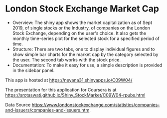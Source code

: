 London Stock Exchange Market Cap
========================================================

- Overview: The shiny app shows the market capitalization as of Sept 2019, of single stocks or the Industry, of companies on the London Stock Exchange, depending on the user's choice. It also gets the monthly time-series plot for the selected stock for a specified period of time.
- Structure: There are two tabs, one to display individual figures and to show simple bar charts for the market cap by the category selected by the user. The second tab works with the stock price. 
- Documentation: To make it easy for use, a simple description is provided in the sidebar panel.

This app is hosted at <https://neyana31.shinyapps.io/C09W04/>

The presentation for this application for Coursera is at <https://srotaswati.github.io/Shiny_StockMarket/C09W04-rpubs.html>

Data Source  <https://www.londonstockexchange.com/statistics/companies-and-issuers/companies-and-issuers.htm>.


